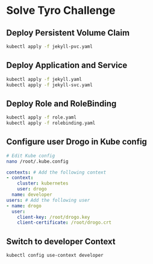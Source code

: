 # Solve Tyro Challenge

## Deploy Persistent Volume Claim

```bash
kubectl apply -f jekyll-pvc.yaml
```

## Deploy Application and Service

```bash
kubectl apply -f jekyll.yaml
kubectl apply -f jekyll-svc.yaml
```

## Deploy Role and RoleBinding

```bash
kubectl apply -f role.yaml
kubectl apply -f rolebinding.yaml
```

## Configure user Drogo in Kube config

```bash
# Edit Kube config
nano /root/.kube.config
```

```yaml
contexts: # Add the following context
- context:
    cluster: kubernetes
    user: drogo
  name: developer
users: # Add the following user
- name: drogo
  user:
    client-key: /root/drogo.key
    client-certificate: /root/drogo.crt
```

## Switch to developer Context


```bash
kubectl config use-context developer
```

